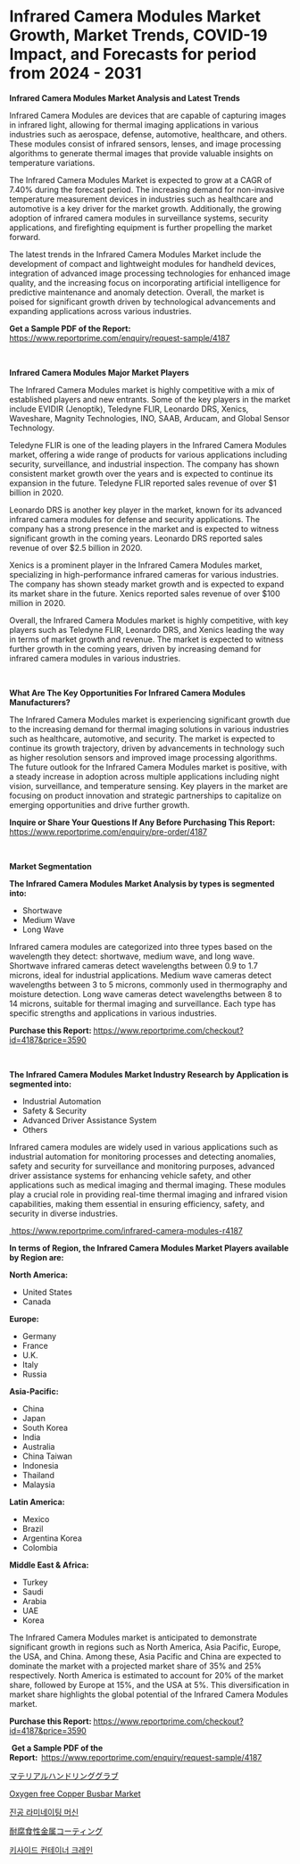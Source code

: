 <p><h1>Infrared Camera Modules Market Growth, Market Trends, COVID-19 Impact, and Forecasts for period from 2024 - 2031</h1></p><p><strong>Infrared Camera Modules Market Analysis and Latest Trends</strong></p>
<p><p>Infrared Camera Modules are devices that are capable of capturing images in infrared light, allowing for thermal imaging applications in various industries such as aerospace, defense, automotive, healthcare, and others. These modules consist of infrared sensors, lenses, and image processing algorithms to generate thermal images that provide valuable insights on temperature variations.</p><p>The Infrared Camera Modules Market is expected to grow at a CAGR of 7.40% during the forecast period. The increasing demand for non-invasive temperature measurement devices in industries such as healthcare and automotive is a key driver for the market growth. Additionally, the growing adoption of infrared camera modules in surveillance systems, security applications, and firefighting equipment is further propelling the market forward.</p><p>The latest trends in the Infrared Camera Modules Market include the development of compact and lightweight modules for handheld devices, integration of advanced image processing technologies for enhanced image quality, and the increasing focus on incorporating artificial intelligence for predictive maintenance and anomaly detection. Overall, the market is poised for significant growth driven by technological advancements and expanding applications across various industries.</p></p>
<p><strong>Get a Sample PDF of the Report:&nbsp;</strong> <a href="https://www.reportprime.com/enquiry/request-sample/4187">https://www.reportprime.com/enquiry/request-sample/4187</a></p>
<p>&nbsp;</p>
<p><strong>Infrared Camera Modules Major Market Players</strong></p>
<p><p>The Infrared Camera Modules market is highly competitive with a mix of established players and new entrants. Some of the key players in the market include EVIDIR (Jenoptik), Teledyne FLIR, Leonardo DRS, Xenics, Waveshare, Magnity Technologies, INO, SAAB, Arducam, and Global Sensor Technology.</p><p>Teledyne FLIR is one of the leading players in the Infrared Camera Modules market, offering a wide range of products for various applications including security, surveillance, and industrial inspection. The company has shown consistent market growth over the years and is expected to continue its expansion in the future. Teledyne FLIR reported sales revenue of over $1 billion in 2020.</p><p>Leonardo DRS is another key player in the market, known for its advanced infrared camera modules for defense and security applications. The company has a strong presence in the market and is expected to witness significant growth in the coming years. Leonardo DRS reported sales revenue of over $2.5 billion in 2020.</p><p>Xenics is a prominent player in the Infrared Camera Modules market, specializing in high-performance infrared cameras for various industries. The company has shown steady market growth and is expected to expand its market share in the future. Xenics reported sales revenue of over $100 million in 2020.</p><p>Overall, the Infrared Camera Modules market is highly competitive, with key players such as Teledyne FLIR, Leonardo DRS, and Xenics leading the way in terms of market growth and revenue. The market is expected to witness further growth in the coming years, driven by increasing demand for infrared camera modules in various industries.</p></p>
<p>&nbsp;</p>
<p><strong>What Are The Key Opportunities For Infrared Camera Modules Manufacturers?</strong></p>
<p><p>The Infrared Camera Modules market is experiencing significant growth due to the increasing demand for thermal imaging solutions in various industries such as healthcare, automotive, and security. The market is expected to continue its growth trajectory, driven by advancements in technology such as higher resolution sensors and improved image processing algorithms. The future outlook for the Infrared Camera Modules market is positive, with a steady increase in adoption across multiple applications including night vision, surveillance, and temperature sensing. Key players in the market are focusing on product innovation and strategic partnerships to capitalize on emerging opportunities and drive further growth.</p></p>
<p><strong>Inquire or Share Your Questions If Any Before Purchasing This Report:</strong> <a href="https://www.reportprime.com/enquiry/pre-order/4187">https://www.reportprime.com/enquiry/pre-order/4187</a></p>
<p>&nbsp;</p>
<p><strong>Market Segmentation</strong></p>
<p><strong>The Infrared Camera Modules Market Analysis by types is segmented into:</strong></p>
<p><ul><li>Shortwave</li><li>Medium Wave</li><li>Long Wave</li></ul></p>
<p><p>Infrared camera modules are categorized into three types based on the wavelength they detect: shortwave, medium wave, and long wave. Shortwave infrared cameras detect wavelengths between 0.9 to 1.7 microns, ideal for industrial applications. Medium wave cameras detect wavelengths between 3 to 5 microns, commonly used in thermography and moisture detection. Long wave cameras detect wavelengths between 8 to 14 microns, suitable for thermal imaging and surveillance. Each type has specific strengths and applications in various industries.</p></p>
<p><strong>Purchase this Report:&nbsp;</strong><a href="https://www.reportprime.com/checkout?id=4187&price=3590">https://www.reportprime.com/checkout?id=4187&price=3590</a></p>
<p>&nbsp;</p>
<p><strong>The Infrared Camera Modules Market Industry Research by Application is segmented into:</strong></p>
<p><ul><li>Industrial Automation</li><li>Safety & Security</li><li>Advanced Driver Assistance System</li><li>Others</li></ul></p>
<p><p>Infrared camera modules are widely used in various applications such as industrial automation for monitoring processes and detecting anomalies, safety and security for surveillance and monitoring purposes, advanced driver assistance systems for enhancing vehicle safety, and other applications such as medical imaging and thermal imaging. These modules play a crucial role in providing real-time thermal imaging and infrared vision capabilities, making them essential in ensuring efficiency, safety, and security in diverse industries.</p></p>
<p><a href="https://www.reportprime.com/infrared-camera-modules-r4187">&nbsp;https://www.reportprime.com/infrared-camera-modules-r4187</a></p>
<p><strong>In terms of Region, the Infrared Camera Modules Market Players available by Region are:</strong></p>
<p>
    <p> <strong> North America: </strong>
        <ul>
            <li>United States</li>
            <li>Canada</li>
        </ul>
        </p> 
    <p> <strong> Europe: </strong>
        <ul>
            <li>Germany</li>
            <li>France</li>
            <li>U.K.</li>
            <li>Italy</li>
            <li>Russia</li>
        </ul>
        </p> 
    <p> <strong> Asia-Pacific: </strong>
        <ul>
            <li>China</li>
            <li>Japan</li>
            <li>South Korea</li>
            <li>India</li>
            <li>Australia</li>
            <li>China Taiwan</li>
            <li>Indonesia</li>
            <li>Thailand</li>
            <li>Malaysia</li>
        </ul>
        </p> 
    <p> <strong> Latin America: </strong>
        <ul>
            <li>Mexico</li>
            <li>Brazil</li>
            <li>Argentina Korea</li>
            <li>Colombia</li>
        </ul>
        </p> 
    <p> <strong> Middle East & Africa: </strong>
        <ul>
            <li>Turkey</li>
            <li>Saudi</li>
            <li>Arabia</li>
            <li>UAE</li>
            <li>Korea</li>
        </ul>
    </p>
    </p>
<p><p>The Infrared Camera Modules market is anticipated to demonstrate significant growth in regions such as North America, Asia Pacific, Europe, the USA, and China. Among these, Asia Pacific and China are expected to dominate the market with a projected market share of 35% and 25% respectively. North America is estimated to account for 20% of the market share, followed by Europe at 15%, and the USA at 5%. This diversification in market share highlights the global potential of the Infrared Camera Modules market.</p></p>
<p><strong>Purchase this Report: </strong><a href="https://www.reportprime.com/checkout?id=4187&price=3590">https://www.reportprime.com/checkout?id=4187&price=3590</a></p>
<p>&nbsp;<strong>Get a Sample PDF of the Report:&nbsp;&nbsp;</strong><a href="https://www.reportprime.com/enquiry/request-sample/4187">https://www.reportprime.com/enquiry/request-sample/4187</a></p>
<p><strong></strong></p>
<p><p><a href="https://github.com/TatumKoelpin2017/Market-Research-Report-List-1/blob/main/366029673450.md">マテリアルハンドリンググラブ</a></p><p><a href="https://github.com/edytherolanlouisejk1miz0wig/Market-Research-Report-List-2/blob/main/oxygen-free-copper-busbar-market.md">Oxygen free Copper Busbar Market</a></p><p><a href="https://github.com/KoleLedner/Market-Research-Report-List-1/blob/main/439946769938.md">진공 라미네이팅 머신</a></p><p><a href="https://github.com/WhitneyMurphy1982/Market-Research-Report-List-1/blob/main/194422973451.md">耐腐食性金属コーティング</a></p><p><a href="https://medium.com/@ethawolf/%EB%B6%80%EB%91%90-%EC%82%AC%EC%9D%B4%EB%93%9C-%EC%BB%A8%ED%85%8C%EC%9D%B4%EB%84%88-%ED%81%AC%EB%A0%88%EC%9D%B8-%EC%8B%9C%EC%9E%A5-%EC%84%B1%EA%B3%B5%EC%A0%81%EC%9D%B8-%EB%B9%84%EC%A6%88%EB%8B%88%EC%8A%A4-%EC%A0%84%EB%9E%B5%EC%9D%84-%EC%9C%84%ED%95%9C-%EC%97%B4%EC%87%A0%EB%A1%9C-2031%EB%85%84%EA%B9%8C%EC%A7%80-%EC%98%88%EC%B8%A1-2d8c137b1a49">키사이드 컨테이너 크레인</a></p></p>